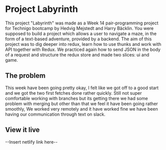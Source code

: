 # Project Labyrinth

This project "Labyrinth" was made as a Week 14 pair-programming project for Technigo bootcamp by Hedvig Mejstedt and Harry Bäcklin. 
You were supposed to build a project which allows a user to navigate a maze, in the form of a text-based adventure, provided by a backend.
The aim of this project was to dig deeper into redux, learn how to use thunks and work with API together with Redux.
We practiced again how to send JSON in the body of a request and structure the redux store and made two slices: ui and game. 

## The problem
This week have been going pretty okay, I felt like we got off to a good start and we got the two first fetches done rather quickly.
Still not super comfortable working with branches but its getting there we had some problem with merging but other than that we feel it have been going rather smoothly, We worked very remotely and it have worked fine we have been having our communication through text on slack.


## View it live

--Insert netlify link here--
